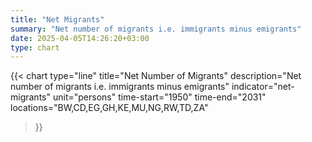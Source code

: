 ```yaml
---
title: "Net Migrants"
summary: "Net number of migrants i.e. immigrants minus emigrants"
date: 2025-04-05T14:26:20+03:00
type: chart
---
```


{{< chart
    type="line"
    title="Net Number of Migrants"
    description="Net number of migrants i.e. immigrants minus emigrants"
    indicator="net-migrants"
    unit="persons"
    time-start="1950"
    time-end="2031"
    locations="BW,CD,EG,GH,KE,MU,NG,RW,TD,ZA"
>}}
